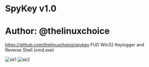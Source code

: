 # SpyKey v1.0
# Author: @thelinuxchoice
https://github.com/thelinuxchoice/spykey
FUD Win32 Keylogger and Reverse Shell (cmd.exe)

![sk1](https://user-images.githubusercontent.com/34893261/44316624-f8735d00-a402-11e8-8742-d03eb3665f02.png)
![sk2](https://user-images.githubusercontent.com/34893261/44316625-f8735d00-a402-11e8-8cfa-d13cfb6eaa24.png)
